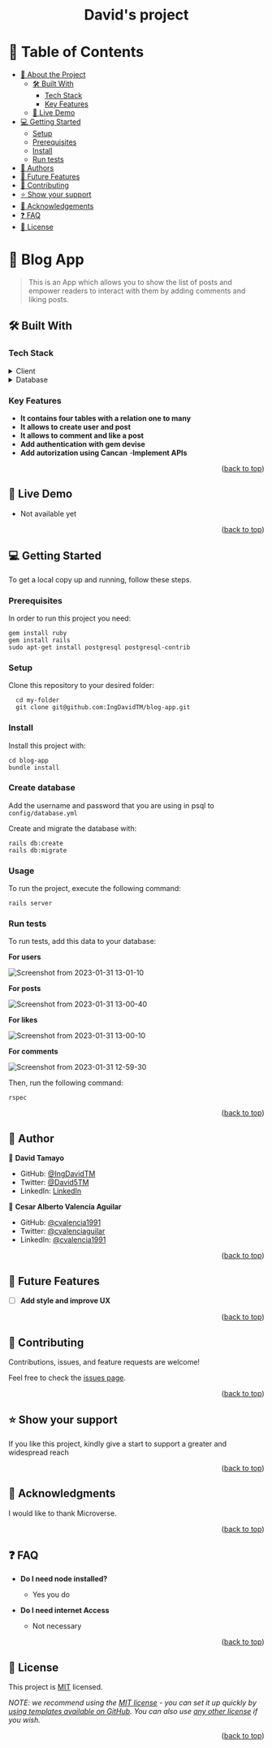 <a name="readme-top"></a>

<div align="center">

  <h1>David's project</h1>

</div>

# 📗 Table of Contents

- [📖 About the Project](#about-project)
  - [🛠 Built With](#built-with)
    - [Tech Stack](#tech-stack)
    - [Key Features](#key-features)
  - [🚀 Live Demo](#live-demo)
- [💻 Getting Started](#getting-started)
  - [Setup](#setup)
  - [Prerequisites](#prerequisites)
  - [Install](#install)
  - [Run tests](#run-tests)
- [👥 Authors](#authors)
- [🔭 Future Features](#future-features)
- [🤝 Contributing](#contributing)
- [⭐️ Show your support](#support)
- [🙏 Acknowledgements](#acknowledgements)
- [❓ FAQ](#faq)
- [📝 License](#license)

# 📖 Blog App <a name="about-project"></a>

> This is an App which allows you to show the list of posts and empower readers to interact with them by adding comments and liking posts.

## 🛠 Built With <a name="built-with"></a>

### Tech Stack <a name="tech-stack"></a>

<details>
  <summary>Client</summary>
  <ul>
    <li><a href="https://www.ruby-lang.org/en/">Ruby</a></li>
    <li><a href="https://rubyonrails.org/">Rails</a></li>
  </ul>
</details>

<details>
  <summary>Database</summary>
  <ul>
    <li><a href="https://www.postgresql.org/">PostgreSQL</a></li>
  </ul>
</details>

### Key Features <a name="key-features"></a>

- **It contains four tables with a relation one to many**
- **It allows to create user and post**
- **It allows to comment and like a post**
- **Add authentication with gem devise**
- **Add autorization using Cancan**
-**Implement APIs**

<p align="right">(<a href="#readme-top">back to top</a>)</p>

## 🚀 Live Demo <a name="live-demo"></a>

- Not available yet

<p align="right">(<a href="#readme-top">back to top</a>)</p>

## 💻 Getting Started <a name="getting-started"></a>

To get a local copy up and running, follow these steps.

### Prerequisites

In order to run this project you need:

```
gem install ruby
gem install rails
sudo apt-get install postgresql postgresql-contrib

```

### Setup

Clone this repository to your desired folder:

```
  cd my-folder
  git clone git@github.com:IngDavidTM/blog-app.git
```

### Install

Install this project with:

```
cd blog-app
bundle install
```

### Create database

Add the username and password that you are using in psql to `config/database.yml`

Create and migrate the database with:

```
rails db:create
rails db:migrate
```

### Usage

To run the project, execute the following command:

```
rails server
```

### Run tests

To run tests, add this data to your database:

**For users**

![Screenshot from 2023-01-31 13-01-10](https://user-images.githubusercontent.com/105117832/215845030-4ae71d1e-c709-4395-9785-4c8e0305e305.png)

**For posts**

![Screenshot from 2023-01-31 13-00-40](https://user-images.githubusercontent.com/105117832/215845218-10c8dea9-7d9d-4108-ba8e-0c05e25b660c.png)

**For likes**

![Screenshot from 2023-01-31 13-00-10](https://user-images.githubusercontent.com/105117832/215845129-8c93edba-0783-4f67-b9db-700f5cfc4ef4.png)

**For comments**

![Screenshot from 2023-01-31 12-59-30](https://user-images.githubusercontent.com/105117832/215845296-750180c6-34ad-4012-bfb2-e20a458ba295.png)




Then, run the following command:

```
rspec
```

<p align="right">(<a href="#readme-top">back to top</a>)</p>

## 👥 Author <a name="authors"></a>

👤 **David Tamayo**

- GitHub: [@IngDavidTM](https://github.com/IngDavidTM)
- Twitter: [@David5TM](https://twitter.com/David5TM)
- LinkedIn: [LinkedIn](https://www.linkedin.com/in/ing-david-tamayo)


👤 **Cesar Alberto Valencia Aguilar**

- GitHub: [@cvalencia1991](https://github.com/cvalencia1991)
- Twitter: [@cvalenciaguilar](https://twitter.com/cvalenciaguilar)
- LinkedIn: [@cvalencia1991](https://www.linkedin.com/in/cvalenciaguilar/)


<p align="right">(<a href="#readme-top">back to top</a>)</p>

## 🔭 Future Features <a name="future-features"></a>

- [ ] **Add style and improve UX**

<p align="right">(<a href="#readme-top">back to top</a>)</p>

## 🤝 Contributing <a name="contributing"></a>

Contributions, issues, and feature requests are welcome!

Feel free to check the [issues page](../../issues/).

<p align="right">(<a href="#readme-top">back to top</a>)</p>

<!-- SUPPORT -->

## ⭐️ Show your support <a name="support"></a>

If you like this project, kindly give a start to support a greater and widespread reach

<p align="right">(<a href="#readme-top">back to top</a>)</p>

## 🙏 Acknowledgments <a name="acknowledgements"></a>

I would like to thank Microverse.

<p align="right">(<a href="#readme-top">back to top</a>)</p>

## ❓ FAQ <a name="faq"></a>

- **Do I need node installed?**

  - Yes you do

- **Do I need internet Access**

  - Not necessary

<p align="right">(<a href="#readme-top">back to top</a>)</p>

## 📝 License <a name="license"></a>

This project is [MIT](./LICENSE) licensed.

_NOTE: we recommend using the [MIT license](https://choosealicense.com/licenses/mit/) - you can set it up quickly by [using templates available on GitHub](https://docs.github.com/en/communities/setting-up-your-project-for-healthy-contributions/adding-a-license-to-a-repository). You can also use [any other license](https://choosealicense.com/licenses/) if you wish._

<p align="right">(<a href="#readme-top">back to top</a>)</p>

